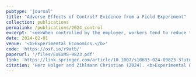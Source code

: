 ```yaml
---
pubtype: 'journal'
title: "Adverse Effects of Control? Evidence from a Field Experiment"
collection: publications
permalink: /publications/2024_control
excerpt: '<em>When controlled by the employer, workers tend to reduce their performance particularly on challenging and hard-to-solve tasks.</em>'
date: 2024-02-01
venue: '<b>Experimental Economics.</b>'
code: 'https://osf.io/r9atb/'
paperurl: '/files/ExExMS-9823.pdf'
link: 'https://link.springer.com/article/10.1007/s10683-024-09823-3?utm_source=rct_congratemailt&utm_medium=email&utm_campaign=oa_20240528&utm_content=10.1007/s10683-024-09823-3'
citation: 'Herz Holger and Zihlmann Christian (2024). <b>Experimental Economics.</b>'
---
```

